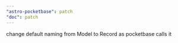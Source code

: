```yaml
---
"astro-pocketbase": patch
"doc": patch
---
```


change default naming from Model to Record as pocketbase calls it
